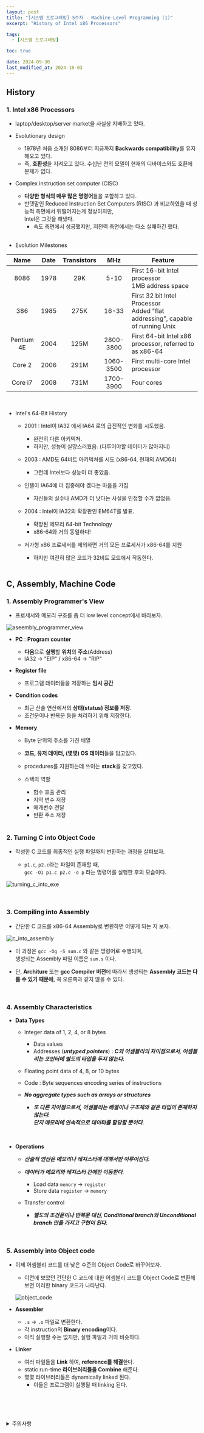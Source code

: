 ```yaml
---
layout: post
title: "[시스템 프로그래밍] 5주차 - Machine-Level Programming (1)"
excerpt: "History of Intel x86 Processors"

tags:
  - [시스템 프로그래밍]

toc: true

date: 2024-09-30
last_modified_at: 2024-10-03 
---
```

## History
### 1. Intel x86 Processors
- laptop/desktop/server market을 사실상 지배하고 있다.  

- Evolutionary design
  - 1978년 처음 소개된 8086부터 지금까지 **Backwards compatibility**를 유지해오고 있다.  
  - 즉, **호환성**을 지켜오고 있다. 수십년 전의 모델이 현재의 디바이스와도 호환에 문제가 없다.

- Complex instruction set computer (CISC)
  - **다양한 형식의 매우 많은 명령어**들을 포함하고 있다.  
  - 반댓말인 Reduced Instruction Set Computers (RISC) 과 비교하였을 때 성능적 측면에서 뒤떨어지는게 정상이지만,  
  Intel은 그것을 해냈다.
    - 속도 측면에서 성공했지만, 저전력 측면에서는 다소 실패하긴 했다.  

  <br>

- Evolution Milestones

|Name|Date|Transistors|MHz|Feature|
|:---:|:---:|:---:|:---:|---|
|8086|1978|29K|5-10|First 16-bit Intel processor<br>1MB address space|
|386|1985|275K|16-33|First 32 bit Intel Processor<br>Added "flat addressing", capable of running Unix|
|Pentium 4E|2004|125M|2800-3800|First 64-bit Intel x86 processor, referred to as x86-64|
|Core 2|2006|291M|1060-3500|First multi-core Intel processor|
|Core i7|2008|731M|1700-3900|Four cores|

<br>

- Intel's 64-Bit History
  - 2001 : Intel이 IA32 에서 IA64 로의 급진적인 변화를 시도했음.
    - 완전히 다른 아키텍쳐.
    - 하지만, 성능이 실망스러웠음. (다루어야할 데이터가 많아지니)
  
  - 2003 : AMD도 64비트 아키텍쳐를 시도 (x86-64, 현재의 AMD64)
    - 그런데 Intel보다 성능이 더 좋았음.  

  - 인텔이 IA64에 더 집중해야 겠다는 마음을 가짐
    - 자신들의 실수나 AMD가 더 낫다는 사실을 인정할 수가 없었음.

  - 2004 : Intel이 IA32의 확장판인 EM64T를 발표.
    - 확장된 메모리 64-bit Technology
    - x86-64와 거의 동일하다!

  - 저가형 x86 프로세서를 제외하면 거의 모든 프로세서가 x86-64를 지원
    - 하지만 여전히 많은 코드가 32비트 모드에서 작동한다.  

    <br>

## C, Assembly, Machine Code
### 1. Assembly Programmer's View
- 프로세서와 메모리 구조를 좀 더 low level concept에서 바라보자.  

![aseembly_programmer_view][def]  

- **PC** : **Program counter**
  - **다음**으로 **실행**할 **위치**의 **주소**(Address)
  - IA32 -> "EIP" / x86-64 -> "RIP"

- **Register file**
  - 프로그램 데이터들을 저장하는 **임시 공간**

- **Condition codes**
  - 최근 산술 연산에서의 **상태(status) 정보를 저장**.
  - 조건문이나 반복문 등을 처리하기 위해 저장한다.  

- **Memory**
  - Byte 단위의 주소를 가진 배열
  - **코드, 유저 데이터, (몇몇) OS 데이터**들을 담고있다.  
  - procedures를 지원하는데 쓰이는 **stack**을 갖고있다.
  - 스택의 역할
    - 함수 호출 관리
    - 지역 변수 저장
    - 매개변수 전달
    - 반환 주소 저장  

    <br>

### 2. Turning C into Object Code
- 작성한 C 코드를 최종적인 실행 파일까지 변환하는 과정을 살펴보자.  

  - `p1.c`, `p2.c`라는 파일이 존재할 때,  
  `gcc -O1 p1.c p2.c -o p` 라는 명령어를 실행한 후의 모습이다.

![turning_c_into_exe][def2]

<br>

### 3. Compiling into Assembly
- 간단한 C 코드를 x86-64 Assembly로 변환하면 어떻게 되는 지 보자.  

![c_into_assembly][def3]  

- 이 과정은 `gcc -Og -S sum.c` 와 같은 명령어로 수행되며,  
생성되는 Assembly 파일 이름은 `sum.s` 이다.  

- 단, **Architure** 또는 **gcc Compiler 버전**에 따라서 생성되는 **Assembly 코드는 다를 수 있기 때문에**, 꼭 오른쪽과 같지 않을 수 있다.  

<br>

### 4. Assembly Characteristics
- **Data Types**
  - Integer data of 1, 2, 4, or 8 bytes
    - Data values
    - Addresses (***untyped pointers***) : ***C와 어셈블리의 차이점으로서, 어셈블리는 포인터에 별도의 타입을 두지 않는다.***  

  - Floating point data of 4, 8, or 10 bytes

  - Code : Byte sequences encoding series of instructions

  - ***No aggregate types such as arrays or structures***
    - ***또 다른 차이점으로서, 어셈블리는 배열이나 구조체와 같은 타입이 존재하지 않는다.  
    단지 메모리에 연속적으로 데이터를 할당할 뿐이다.***  

<br>

- **Operations**
  - ***산술적 연산은 메모리나 레지스터에 대해서만 이루어진다.***  

  - ***데이터가 메모리와 레지스터 간에만 이동한다.***
    - Load data `memory` -> `register`
    - Store data `register` -> `memory`

  - Transfer control
    - ***별도의 조건문이나 반복문 대신, Conditional branch와 Unconditional branch 만을 가지고 구현이 된다.***  

<br>

### 5. Assembly into Object code
- 이제 어셈블리 코드를 더 낮은 수준의 Object Code로 바꾸어보자.  
  - 이전에 보았던 간단한 C 코드에 대한 어셈블리 코드를 Object Code로 변환해보면 이러한 binary 코드가 나타난다.  

  ![object_code][def4]  

- **Assembler**
  - `.s` -> `.o` 파일로 변환한다.
  - 각 instruction의 **Binary encoding**이다.  
  - 아직 실행할 수는 없지만, 실행 파일과 거의 비슷하다.  

- **Linker**
  - 여러 파일들을 **Link** 하여, **reference를 해결**한다.  
  - static run-time **라이브러리들을 Combine** 해준다.  
  - 몇몇 라이브러리들은 dynamically linked 된다.  
    - 이들은 프로그램이 실행될 때 linking 된다.  

<br>
<br>
<br>
<br>
<details>
<summary>주의사항</summary>
<div markdown="1">  

이 포스팅은 강원대학교 송원준 교수님의 시스템 프로그래밍 수업을 들으며 내용을 정리 한 것입니다.  
수업 내용에 대한 저작권은 교수님께 있으니,  
다른 곳으로의 무분별한 내용 복사를 자제해 주세요.  

</div>
</details>

[def]: https://i.imgur.com/KI0KVI6.png
[def2]: https://i.imgur.com/Bi3lqUK.png
[def3]: https://i.imgur.com/xzCxEvI.png
[def4]: https://i.imgur.com/jSMirns.png